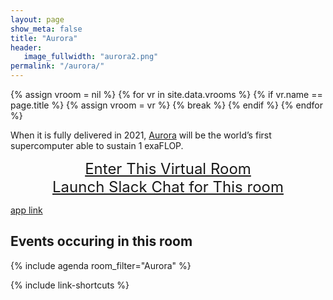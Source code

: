 ```yaml
---
layout: page
show_meta: false
title: "Aurora"
header:
   image_fullwidth: "aurora2.png"
permalink: "/aurora/"
---
```

{% assign vroom = nil %}
{% for vr in site.data.vrooms %}
  {% if vr.name == page.title %}
    {% assign vroom = vr %}
    {% break %}
  {% endif %}
{% endfor %}

When it is fully delivered in 2021, [Aurora]({{vroom.webinfo}}) will be the world’s
first supercomputer able to sustain 1 exaFLOP.

<center style="font-size:24px"><a href="{{vroom.zoom_link}}">Enter This Virtual Room</a></center>
<center style="font-size:24px"><a href="{{vroom.slack}}">Launch Slack Chat for This room</a></center>

[app link](slack://channel?team={TMW2FLNCQ}&id={C01886F33FE})

## Events occuring in this room

{% include agenda room_filter="Aurora" %}

{% include link-shortcuts %}
